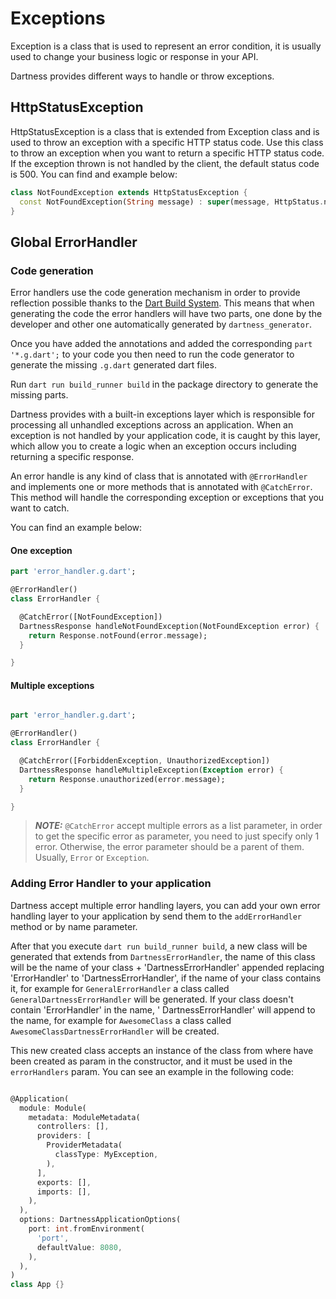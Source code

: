 # Exceptions

Exception is a class that is used to represent an error condition, it is usually used to change your business logic
or response in your API.

Dartness provides different ways to handle or throw exceptions.

## HttpStatusException

HttpStatusException is a class that is extended from Exception class and is used to throw an exception with a specific
HTTP status code. Use this class to throw an exception when you want to return a specific HTTP status code. If the
exception thrown is not handled by the client, the default status code is 500. You can find and example below:

```dart
class NotFoundException extends HttpStatusException {
  const NotFoundException(String message) : super(message, HttpStatus.notFound);
}
```

## Global ErrorHandler

### Code generation

Error handlers use the code generation mechanism in order to provide reflection possible thanks to
the [Dart Build System](https://github.com/dart-lang/build). This means that when generating the code the error handlers
will have two parts, one done by the developer and other one automatically generated by `dartness_generator`.

Once you have added the annotations and added the corresponding `part '*.g.dart';` to your code you then need to run the
code generator to generate the
missing `.g.dart` generated dart files.

Run `dart run build_runner build` in the package directory to generate the missing parts.

Dartness provides with a built-in exceptions layer which is responsible for processing all unhandled exceptions across
an
application. When an exception is not handled by your application code, it is caught by this layer, which allow you to
create a logic when an exception occurs including returning a specific response.

An error handle is any kind of class that is annotated with `@ErrorHandler` and implements one or more methods that is
annotated with `@CatchError`. This method will handle the corresponding exception or exceptions that you want to catch.

You can find an example below:

#### One exception

```dart
part 'error_handler.g.dart';

@ErrorHandler()
class ErrorHandler {

  @CatchError([NotFoundException])
  DartnessResponse handleNotFoundException(NotFoundException error) {
    return Response.notFound(error.message);
  }

}
```

#### Multiple exceptions

```dart 

part 'error_handler.g.dart';

@ErrorHandler()
class ErrorHandler {

  @CatchError([ForbiddenException, UnauthorizedException])
  DartnessResponse handleMultipleException(Exception error) {
    return Response.unauthorized(error.message);
  }

}
```

> **_NOTE:_** `@CatchError` accept multiple errors as a list parameter, in order to get the specific error as parameter,
> you need to just specify only 1 error. Otherwise, the error parameter should be a parent of them. Usually, `Error` or
> `Exception`.

### Adding Error Handler to your application

Dartness accept multiple error handling layers, you can add your own error handling layer to your application by
send them to the `addErrorHandler` method or by name parameter.

After that you execute `dart run build_runner build`, a new class will be generated that extends
from `DartnessErrorHandler`, the name of this class will be the name of your class + 'DartnessErrorHandler' appended
replacing 'ErrorHandler' to 'DartnessErrorHandler', if the name of your class contains it, for example for `GeneralErrorHandler`
a class called `GeneralDartnessErrorHandler` will be generated. If your class doesn't contain 'ErrorHandler' in the name, '
DartnessErrorHandler' will append to the name, for example for `AwesomeClass` a class
called `AwesomeClassDartnessErrorHandler` will be created.

This new created class accepts an instance of the class from where have been created as param in the constructor, and it
must be used in the `errorHandlers` param. You can see an example in the following code:

```dart

@Application(
  module: Module(
    metadata: ModuleMetadata(
      controllers: [],
      providers: [
        ProviderMetadata(
          classType: MyException,
        ),
      ],
      exports: [],
      imports: [],
    ),
  ),
  options: DartnessApplicationOptions(
    port: int.fromEnvironment(
      'port',
      defaultValue: 8080,
    ),
  ),
)
class App {}
```